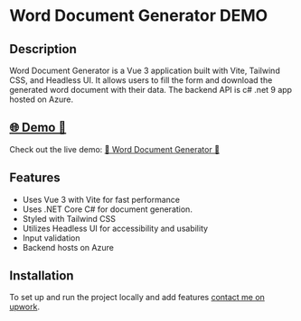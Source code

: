 # Word Document Generator DEMO

## Description
Word Document Generator is a Vue 3 application built with Vite, Tailwind CSS, and Headless UI.
It allows users to fill the form and download the generated word document with their data.
The backend API is c# .net 9 app hosted on Azure.

## [🌐 Demo 👀](https://landofcash.github.io/pine-straw-calculator/)
Check out the live demo: [👀 Word Document Generator 👀](https://landofcash.github.io/pine-straw-calculator/)

## Features
- Uses Vue 3 with Vite for fast performance
- Uses .NET Core C# for document generation.
- Styled with Tailwind CSS
- Utilizes Headless UI for accessibility and usability
- Input validation
- Backend hosts on Azure


## Installation
To set up and run the project locally and add features [contact me on upwork](https://www.upwork.com/freelancers/mikhaila).


